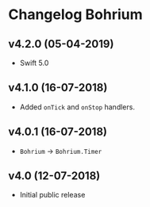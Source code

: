 # Changelog Bohrium

## v4.2.0 (05-04-2019)
- Swift 5.0

## v4.1.0 (16-07-2018)
- Added `onTick` and `onStop` handlers.

## v4.0.1 (16-07-2018)
- `Bohrium` -> `Bohrium.Timer`

## v4.0 (12-07-2018)
- Initial public release
